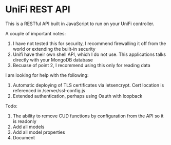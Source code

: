 # UniFi REST API

This is a RESTful API built in JavaScript to run on your UniFi controller.

A couple of important notes:

1. I have not tested this for security, I recommend firewalling it off from the world or extending the built-in security
2. Unifi have their own shell API, which I do not use. This applications talks directly with your MongoDB database
3. Becuase of point 2, I recommend using this only for reading data

I am looking for help with the following:

1. Automatic deploying of TLS certificates via letsencrypt. Cert location is referenced in /server/ssl-config.js
2. Extended authentication, perhaps using Oauth with loopback

Todo:

1. The ability to remove CUD functions by configuration from the API so it is readonly
2. Add all models
3. Add all model properties
4. Document
